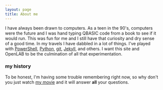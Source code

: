 ```yaml
---
layout: page
title: About me
---
```

I have always been drawn to computers. As a teen in the 90's, computers were the future and I was hand typing QBASIC code from a book to see if it would run. This was fun for me and I still have that curiosity and dry sense of a good time. In my travels I have dabbled in a lot of things. I've played with [PowerShell](https://github.com/williamson10/PowerShell), [Python](https://github.com/williamson10/pyGridWars), [git](https://github.com/williamson10), [Jekyll](/), and others. I want this site and OpenLAB to be the culmination of all that experimentation. 

### my history

To be honest, I'm having some trouble remembering right now, so why don't you just watch [my movie](http://en.wikipedia.org/wiki/The_Princess_Bride_%28film%29) and it will answer **all** your questions.
